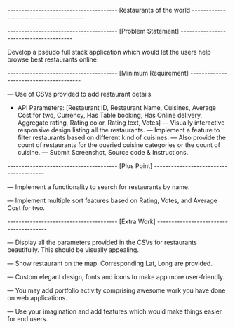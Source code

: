 ---------------------------------------   Restaurants of the world   ---------------------------------------
		
---------------------------------------   [Problem Statement]   ---------------------------------------

Develop a pseudo full stack application which would let the users help browse best restaurants online.


---------------------------------------   [Minimum Requirement]   ---------------------------------------

— Use of CSVs provided to add restaurant details.
* API Parameters:
[Restaurant ID, Restaurant Name, Cuisines, Average Cost for two, Currency, Has Table booking, Has Online delivery, Aggregate rating, Rating color, Rating text, Votes]
— Visually interactive responsive design listing all the restaurants.
— Implement a feature to filter restaurants based on different kind of cuisines.
— Also provide the count of restaurants for the queried cuisine categories or the count of cuisine.
— Submit Screenshot, Source code &amp; Instructions.

---------------------------------------   [Plus Point]  ---------------------------------------

— Implement a functionality to search for restaurants by name.

— Implement multiple sort features based on Rating, Votes, and Average Cost for two.


---------------------------------------   [Extra Work]  ---------------------------------------

— Display all the parameters provided in the CSVs for restaurants beautifully. This should be visually appealing.

— Show restaurant on the map. Corresponding Lat, Long are provided.

— Custom elegant design, fonts and icons to make app more user-friendly.

— You may add portfolio activity comprising awesome work you have done on web applications.

— Use your imagination and add features which would make things easier for end users.


